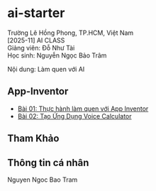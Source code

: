 # ai-starter

Trường Lê Hồng Phong, TP.HCM, Việt Nam  
[2025-11] AI CLASS  
Giảng viên: Đỗ Như Tài  
Học sinh: Nguyễn Ngọc Bảo Trâm 

Nội dung: Làm quen với AI

## App-Inventor

- [Bài 01: Thực hành làm quen với App Inventor](#)
- [Bài 02: Tạo Ứng Dụng Voice Calculator](#)

## Tham Khảo

## Thông tin cá nhân
Nguyen Ngoc Bao Tram
